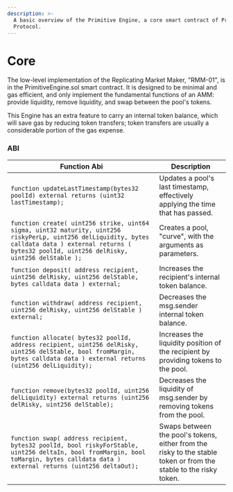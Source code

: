 ```yaml
---
description: >-
  A basic overview of the Primitive Engine, a core smart contract of Primitive
  Protocol.
---
```


# Core

The low-level implementation of the Replicating Market Maker, "RMM-01", is in the PrimitiveEngine.sol smart contract. It is designed to be minimal and gas efficient, and only implement the fundamental functions of an AMM: provide liquidity, remove liquidity, and swap between the pool's tokens.

This Engine has an extra feature to carry an internal token balance, which will save gas by reducing token transfers; token transfers are usually a considerable portion of the gas expense.

### ABI

| Function Abi                                                                                                                                                                                                | Description                                                                                                       |
| ----------------------------------------------------------------------------------------------------------------------------------------------------------------------------------------------------------- | ----------------------------------------------------------------------------------------------------------------- |
| `function updateLastTimestamp(bytes32 poolId) external returns (uint32 lastTimestamp);`                                                                                                                     | Updates a pool's last timestamp, effectively applying the time that has passed.                                   |
| `function create( uint256 strike, uint64 sigma, uint32 maturity, uint256 riskyPerLp, uint256 delLiquidity, bytes calldata data ) external returns ( bytes32 poolId, uint256 delRisky, uint256 delStable );` | Creates a pool, "curve", with the arguments as parameters.                                                        |
| `function deposit( address recipient, uint256 delRisky, uint256 delStable, bytes calldata data ) external;`                                                                                                 | Increases the recipient's internal token balance.                                                                 |
| `function withdraw( address recipient, uint256 delRisky, uint256 delStable ) external;`                                                                                                                     | Decreases the msg.sender internal token balance.                                                                  |
| `function allocate( bytes32 poolId, address recipient, uint256 delRisky, uint256 delStable, bool fromMargin, bytes calldata data ) external returns (uint256 delLiquidity);`                                | Increases the liquidity position of the recipient by providing tokens to the pool.                                |
| `function remove(bytes32 poolId, uint256 delLiquidity) external returns (uint256 delRisky, uint256 delStable);`                                                                                             | Decreases the liquidity of msg.sender by removing tokens from the pool.                                           |
| `function swap( address recipient, bytes32 poolId, bool riskyForStable, uint256 deltaIn, bool fromMargin, bool toMargin, bytes calldata data ) external returns (uint256 deltaOut);`                        | Swaps between the pool's tokens, either from the risky to the stable token or from the stable to the risky token. |

